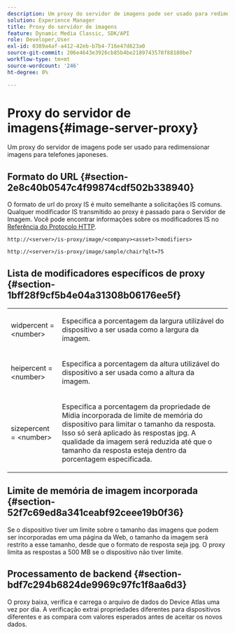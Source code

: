 ```yaml
---
description: Um proxy do servidor de imagens pode ser usado para redimensionar imagens para telefones japoneses.
solution: Experience Manager
title: Proxy do servidor de imagens
feature: Dynamic Media Classic, SDK/API
role: Developer,User
exl-id: 0389a4af-a412-42eb-b7b4-716e47d623a0
source-git-commit: 206e4643e3926cb85b4be2189743578f88180be7
workflow-type: tm+mt
source-wordcount: '246'
ht-degree: 0%

---
```


# Proxy do servidor de imagens{#image-server-proxy}

Um proxy do servidor de imagens pode ser usado para redimensionar imagens para telefones japoneses.

## Formato do URL {#section-2e8c40b0547c4f99874cdf502b338940}

O formato de url do proxy IS é muito semelhante a solicitações IS comuns. Qualquer modificador IS transmitido ao proxy é passado para o Servidor de Imagem. Você pode encontrar informações sobre os modificadores IS no [Referência do Protocolo HTTP](../../is-api/http-ref/image-serving-api-ref/c-http-protocol-reference/c-introduction/c-introduction.md#concept-dbbd5241bc6248ad9b9d7f6c635c311e).

`http://<server>/is-proxy/image/<company><asset>?<modifiers>`

`http://<server>/is-proxy/image/sample/chair?qlt=75`

## Lista de modificadores específicos de proxy {#section-1bff28f9cf5b4e04a31308b06176ee5f}

<table id="simpletable_40C1DFB183B54A79BCF65D51ED480CE0"> 
 <tr class="strow"> 
  <td class="stentry"> <p><span class="codeph"> widpercent =  &lt;number&gt;</span> </p></td> 
  <td class="stentry"> <p>Especifica a porcentagem da largura utilizável do dispositivo a ser usada como a largura da imagem. </p></td> 
 </tr> 
 <tr class="strow"> 
  <td class="stentry"> <p><span class="codeph"> heipercent =  &lt;number&gt;</span> </p></td> 
  <td class="stentry"> <p>Especifica a porcentagem da altura utilizável do dispositivo a ser usada como a altura da imagem. </p></td> 
 </tr> 
 <tr class="strow"> 
  <td class="stentry"> <p><span class="codeph"> sizepercent =  &lt;number&gt;</span> </p></td> 
  <td class="stentry"> <p>Especifica a porcentagem da propriedade de Mídia incorporada de limite de memória do dispositivo para limitar o tamanho da resposta. Isso só será aplicado às respostas jpg. A qualidade da imagem será reduzida até que o tamanho da resposta esteja dentro da porcentagem especificada. </p></td> 
 </tr> 
</table>

## Limite de memória de imagem incorporada {#section-52f7c69ed8a341ceabf92ceee19b0f36}

Se o dispositivo tiver um limite sobre o tamanho das imagens que podem ser incorporadas em uma página da Web, o tamanho da imagem será restrito a esse tamanho, desde que o formato de resposta seja jpg. O proxy limita as respostas a 500 MB se o dispositivo não tiver limite.

## Processamento de backend {#section-bdf7c294b6824de9969c97fc1f8aa6d3}

O proxy baixa, verifica e carrega o arquivo de dados do Device Atlas uma vez por dia. A verificação extrai propriedades diferentes para dispositivos diferentes e as compara com valores esperados antes de aceitar os novos dados.

